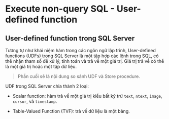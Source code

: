 # Execute non-query SQL - User-defined function

## User-defined function trong SQL Server

Tương tự như khái niệm hàm trong các ngôn ngữ lập trình, User-defined functions (UDFs) trong SQL Server là một tập hợp các lệnh trong SQL, có thể nhận tham số để xử lý, tính toán và trả về một giá trị. Giá trị trả về có thể là một giá trị hoặc một tập dữ liệu.

> Phần cuối sẽ là nội dung so sánh UDF và Store procedure.

UDF trong SQL Server chia thành 2 loại:

- Scalar function: hàm trả về một giá trị kiểu bất ký trừ `text`, `ntext`, `image`, `cursor`, và `timestamp`.

- Table-Valued Function (TVF): trả về dữ liệu là một bảng.


